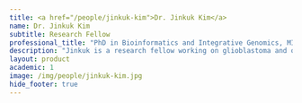 ```yaml
---
title: <a href="/people/jinkuk-kim">Dr. Jinkuk Kim</a>
name: Dr. Jinkuk Kim
subtitle: Research Fellow
professional_title: "PhD in Bioinformatics and Integrative Genomics, MIT, Postdoctoral Fellow (2017-2020), Assistant Professor, Korea Advanced Institute of Science and Technology"  # Joined professional titles
description: "Jinkuk is a research fellow working on glioblastoma and other brain related diseases.Jinkuk received his PhD in Bioinformatics and Integrative Genomics from MIT, where he studied regulatory small RNA genomics with David Bartel. He also studied glioblastoma genomics for five years at Samsung Medical Center in South Korea as part of his military service. More recently he worked on machine learning approaches on genomic data analysis at Deep Genomics in Toronto."
layout: product
academic: 1
image: /img/people/jinkuk-kim.jpg
hide_footer: true
---
```

